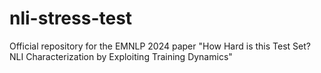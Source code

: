 # nli-stress-test
Official repository for the EMNLP 2024 paper "How Hard is this Test Set? NLI Characterization by Exploiting Training Dynamics"
